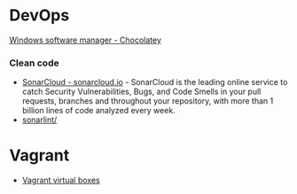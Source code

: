 []()
# DevOps
[Windows software manager - Chocolatey](https://community.chocolatey.org/)

### Clean code
* [SonarCloud - sonarcloud.io](https://sonarcloud.io/welcome) - SonarCloud is the leading online service to catch Security Vulnerabilities, Bugs, and Code Smells in your pull requests, branches and throughout your repository, with more than 1 billion lines of code analyzed every week.
* [sonarlint/](https://www.sonarsource.com/products/sonarlint/)

# Vagrant
* [Vagrant virtual boxes](https://app.vagrantup.com/boxes/search)